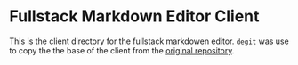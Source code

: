 # Fullstack Markdown Editor Client

This is the client directory for the fullstack markdowen editor. `degit` was use to copy the the base of the client from the [original repository](https://github.com/JorgeAMendoza/in-browser-markdown-editor).
